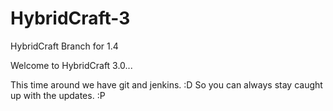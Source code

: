 HybridCraft-3
=============

HybridCraft Branch for 1.4

Welcome to HybridCraft 3.0...

This time around we have git and jenkins. :D So you can always stay caught up with the updates. :P